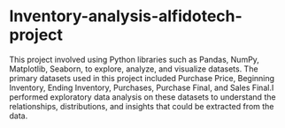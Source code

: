 # Inventory-analysis-alfidotech-project
This project involved using Python libraries such as Pandas, NumPy, Matplotlib, Seaborn, to explore, analyze, and visualize datasets. The primary datasets used in this project included Purchase Price, Beginning 
Inventory, Ending Inventory, Purchases, Purchase Final, and Sales Final.I performed exploratory data analysis on these datasets to understand the relationships, distributions, and insights that could be extracted 
from the data.

